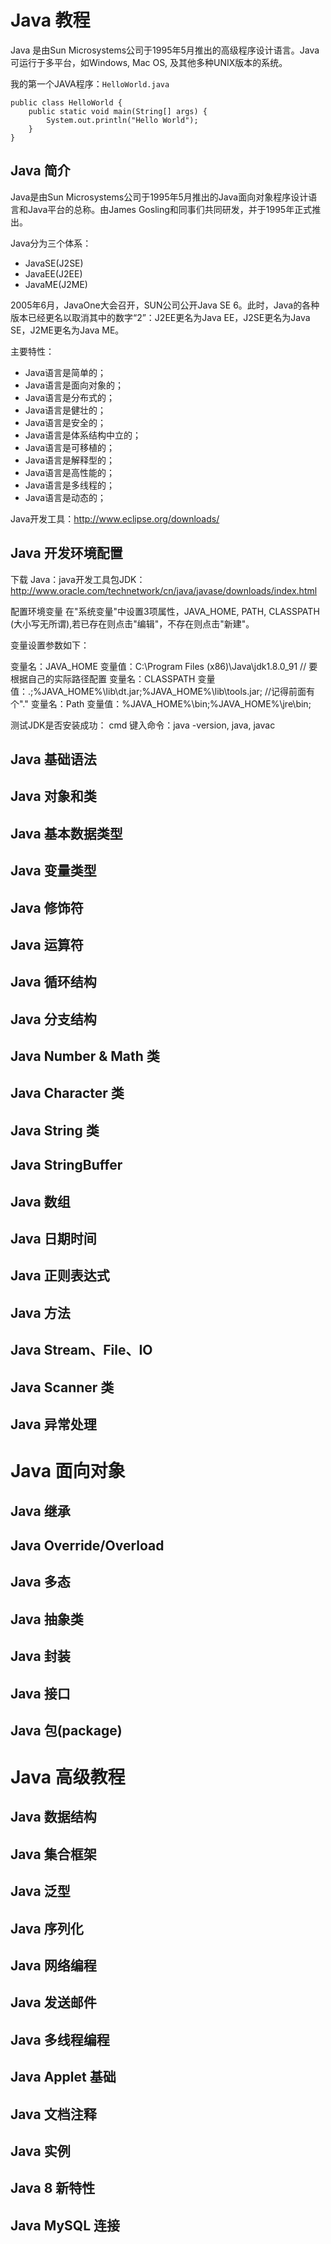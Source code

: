 # Java 教程 #
Java 是由Sun Microsystems公司于1995年5月推出的高级程序设计语言。Java可运行于多平台，如Windows, Mac OS, 及其他多种UNIX版本的系统。

我的第一个JAVA程序：`HelloWorld.java`

	public class HelloWorld {
		public static void main(String[] args) {
			System.out.println("Hello World");
		}
	}

## Java 简介 ##
Java是由Sun Microsystems公司于1995年5月推出的Java面向对象程序设计语言和Java平台的总称。由James Gosling和同事们共同研发，并于1995年正式推出。

Java分为三个体系：

- JavaSE(J2SE)
- JavaEE(J2EE)
- JavaME(J2ME)

2005年6月，JavaOne大会召开，SUN公司公开Java SE 6。此时，Java的各种版本已经更名以取消其中的数字“2”：J2EE更名为Java EE，J2SE更名为Java SE，J2ME更名为Java ME。

主要特性：

- Java语言是简单的；
- Java语言是面向对象的；
- Java语言是分布式的；
- Java语言是健壮的；
- Java语言是安全的；
- Java语言是体系结构中立的；
- Java语言是可移植的；
- Java语言是解释型的；
- Java语言是高性能的；
- Java语言是多线程的；
- Java语言是动态的；

Java开发工具：http://www.eclipse.org/downloads/

## Java 开发环境配置 ##
下载 Java：java开发工具包JDK：http://www.oracle.com/technetwork/cn/java/javase/downloads/index.html

配置环境变量
在"系统变量"中设置3项属性，JAVA_HOME, PATH, CLASSPATH (大小写无所谓),若已存在则点击"编辑"，不存在则点击"新建"。

变量设置参数如下：

变量名：JAVA_HOME
变量值：C:\Program Files (x86)\Java\jdk1.8.0_91   // 要根据自己的实际路径配置
变量名：CLASSPATH
变量值：.;%JAVA_HOME%\lib\dt.jar;%JAVA_HOME%\lib\tools.jar;         //记得前面有个"."
变量名：Path
变量值：%JAVA_HOME%\bin;%JAVA_HOME%\jre\bin;

测试JDK是否安装成功：
cmd 键入命令：java -version, java, javac

## Java 基础语法 ##



## Java 对象和类 ##



## Java 基本数据类型 ##



## Java 变量类型 ##



## Java 修饰符 ##



## Java 运算符 ##



## Java 循环结构 ##



## Java 分支结构 ##



## Java Number & Math 类 ##



## Java Character 类 ##



## Java String 类 ##



## Java StringBuffer ##



## Java 数组 ##



## Java 日期时间 ##



## Java 正则表达式 ##



## Java 方法 ##



## Java Stream、File、IO ##



## Java Scanner 类 ##



## Java 异常处理 ##



# Java 面向对象 #
## Java 继承 ##



## Java Override/Overload ##



## Java 多态 ##



## Java 抽象类 ##



## Java 封装 ##



## Java 接口 ##



## Java 包(package) ##



# Java 高级教程 #
## Java 数据结构 ##



## Java 集合框架 ##



## Java 泛型 ##



## Java 序列化 ##



## Java 网络编程 ##



## Java 发送邮件 ##



## Java 多线程编程 ##



## Java Applet 基础 ##



## Java 文档注释 ##



## Java 实例 ##



## Java 8 新特性 ##



## Java MySQL 连接 ##


